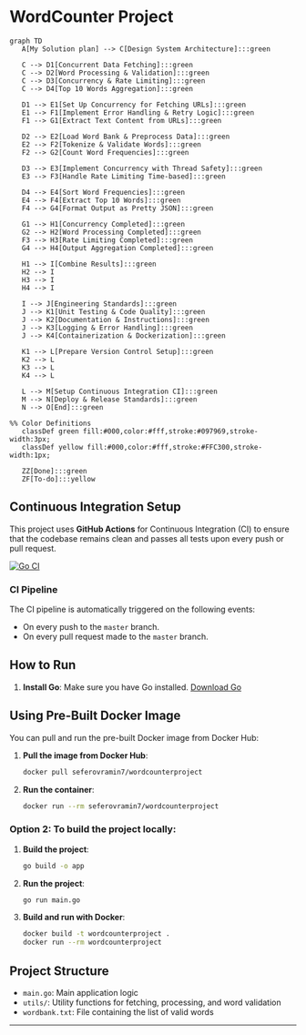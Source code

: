 
# WordCounter Project


```mermaid
graph TD
   A[My Solution plan] --> C[Design System Architecture]:::green

   C --> D1[Concurrent Data Fetching]:::green
   C --> D2[Word Processing & Validation]:::green
   C --> D3[Concurrency & Rate Limiting]:::green
   C --> D4[Top 10 Words Aggregation]:::green

   D1 --> E1[Set Up Concurrency for Fetching URLs]:::green
   E1 --> F1[Implement Error Handling & Retry Logic]:::green
   F1 --> G1[Extract Text Content from URLs]:::green

   D2 --> E2[Load Word Bank & Preprocess Data]:::green
   E2 --> F2[Tokenize & Validate Words]:::green
   F2 --> G2[Count Word Frequencies]:::green

   D3 --> E3[Implement Concurrency with Thread Safety]:::green
   E3 --> F3[Handle Rate Limiting Time-based]:::green

   D4 --> E4[Sort Word Frequencies]:::green
   E4 --> F4[Extract Top 10 Words]:::green
   F4 --> G4[Format Output as Pretty JSON]:::green

   G1 --> H1[Concurrency Completed]:::green
   G2 --> H2[Word Processing Completed]:::green
   F3 --> H3[Rate Limiting Completed]:::green
   G4 --> H4[Output Aggregation Completed]:::green

   H1 --> I[Combine Results]:::green
   H2 --> I
   H3 --> I
   H4 --> I

   I --> J[Engineering Standards]:::green
   J --> K1[Unit Testing & Code Quality]:::green
   J --> K2[Documentation & Instructions]:::green
   J --> K3[Logging & Error Handling]:::green
   J --> K4[Containerization & Dockerization]:::green

   K1 --> L[Prepare Version Control Setup]:::green
   K2 --> L
   K3 --> L
   K4 --> L

   L --> M[Setup Continuous Integration CI]:::green
   M --> N[Deploy & Release Standards]:::green
   N --> O[End]:::green

%% Color Definitions
   classDef green fill:#000,color:#fff,stroke:#097969,stroke-width:3px;
   classDef yellow fill:#000,color:#fff,stroke:#FFC300,stroke-width:1px;

   ZZ[Done]:::green
   ZF[To-do]:::yellow
```

## Continuous Integration Setup

This project uses **GitHub Actions** for Continuous Integration (CI) to ensure that the codebase remains clean and passes all tests upon every push or pull request.

[![Go CI](https://github.com/seferovramin7/WordCounterProject/actions/workflows/go.yml/badge.svg)](https://github.com/seferovramin7/WordCounterProject/actions/workflows/go.yml)

### CI Pipeline

The CI pipeline is automatically triggered on the following events:
- On every push to the `master` branch.
- On every pull request made to the `master` branch.

## How to Run

1. **Install Go**: Make sure you have Go installed. [Download Go](https://golang.org/dl/)

## Using Pre-Built Docker Image

You can pull and run the pre-built Docker image from Docker Hub:

1. **Pull the image from Docker Hub**:
   ```bash
   docker pull seferovramin7/wordcounterproject
   ```

2. **Run the container**:
   ```bash
   docker run --rm seferovramin7/wordcounterproject
   ```

### Option 2: To build the project locally:

1. **Build the project**:
   ```bash
   go build -o app
   ```
2. **Run the project**:
   ```bash
   go run main.go
   ```
3. **Build and run with Docker**:
   ```bash
   docker build -t wordcounterproject .
   docker run --rm wordcounterproject
   ```

## Project Structure

- `main.go`: Main application logic
- `utils/`: Utility functions for fetching, processing, and word validation
- `wordbank.txt`: File containing the list of valid words

---
